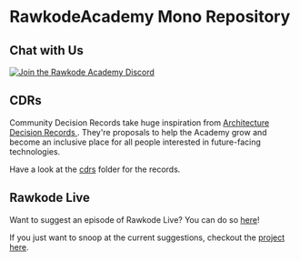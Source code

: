 # RawkodeAcademy Mono Repository

## Chat with Us

[![Join the Rawkode Academy Discord](https://dcbadge.limes.pink/api/server/ErVgHCN)](https://rawkode.chat)

## CDRs

Community Decision Records take huge inspiration from [Architecture Decision Records ](https://github.com/joelparkerhenderson/architecture-decision-record). They're proposals to help the Academy grow and become an inclusive place for all people interested in future-facing technologies.

Have a look at the [cdrs](./cdrs) folder for the records.

## Rawkode Live

Want to suggest an episode of Rawkode Live? You can do so [here](https://github.com/RawkodeAcademy/RawkodeAcademy/issues/new?template=new-rawkode-live.yaml)!

If you just want to snoop at the current suggestions, checkout the [project here](https://github.com/orgs/RawkodeAcademy/projects/11/views/1).
